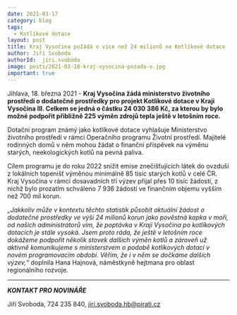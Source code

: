 ```yaml
---
date: 2021-03-17
category: blog
tags:
  - Kotlíkové dotace
layout: post
title: Kraj Vysočina požádá o více než 24 milionů na Kotlíkové dotace
author: Jiří Svoboda
authorId:  jiri.svoboda
image: posts/2021-03-18-kraj-vysocina-pozada-o.jpg
important: true
---
```


Jihlava, 18. března 2021 - **Kraj Vysočina žádá ministerstvo životního prostředí o dodatečné prostředky pro projekt Kotlíkové dotace v Kraji Vysočina III. Celkem se jedná o částku 24 030 386 Kč, za kterou by bylo možné podpořit přibližně 225 výměn zdrojů tepla ještě v letošním roce.**

Dotační program známý jako kotlíkové dotace vyhlašuje Ministerstvo životního prostředí v rámci Operačního programu Životní prostředí. Majitelé rodinných domů v něm mohou žádat o finanční příspěvek na výměnu starých, neekologických kotlů na pevná paliva. 

Cílem programu je do roku 2022 snížit emise znečišťujících látek do ovzduší z lokálních topenišť výměnou minimálně 85 tisíc starých kotlů v celé ČR. Kraj Vysočina v rámci dosavadních tří výzev přijal přes 10 tisíc žádostí, z nichž bylo prozatím schváleno 7 936 žádostí ve finančním objemu vyšším než 700 mil korun. 

*„Jakkoliv může v kontextu těchto statistik působit aktuální žádost o dodatečné prostředky ve výši 24 milionů korun jako pověstná kapka v moři, od našich administrátorů vím, že poptávka v Kraji Vysočina po kotlíkových dotacích je stále vysoká. Jsem proto ráda, že ještě v letošním roce dokážeme podpořit několik stovek dalších výměn kotlů a zároveň už aktivně komunikujeme s ministerstvem o podobě kotlíkových dotací v novém programovacím období. Věřím, že i v něm se dočkáme dalších výzev,“* doplnila Hana Hajnová, náměstkyně hejtmana pro oblast regionálního rozvoje.  

---

***KONTAKT PRO NOVINÁŘE*** 

Jiří Svoboda, 724 235 840, <jiri.svoboda.hb@pirati.cz>
